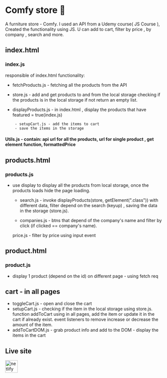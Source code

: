 # Comfy store 🏪
A furniture store - Comfy. I used an API from a Udemy course( JS Course ), Created the functionality using JS. U can add to cart, filter by price , by company , search and more.

## index.html
### index.js
responsible of index.html functionality:


 - fetchProducts.js - fetching all the products from the API

 - store.js - add and get products to and from the local storage
    checking if the products is in the local storage if not return an empty list.

 - displayProducts.js - in index.html , display the products that have featured = true(index.js)</br>
 
        - setupCart.js - add the items to cart
        - save the items in the storage
        
####   Utils.js - contain: api url for all the products, url for single product , get element function, formattedPrice

## products.html
### products.js
- use display to display all the products from local storage, once the products loads hide the page loading.

    - search.js - invoke displayProducts(store, getElement(".class")) with different data, filter depend on the search (keyup) , saving the data in the storage (store.js).

    - companies.js - btns that depend of the company's name and filter by click (if clicked == company's name).

    price.js - filter by price using input event

## product.html
### product.js
- display 1 product (depend on the id) on different page - using fetch req

## cart - in all pages
- toggleCart.js - open and close the cart
- setupCart.js - checking if the item in the local storage using store.js. function addToCart using in all pages, add the item or update it in the cart if already exist.
event listeners to remove increase or decrease the amount of the item.
- addToCartDOM.js - grab product info and add to the DOM - display the items in the cart

## Live site
 <a href="https://store-shira.netlify.app"><img src='https://cdn.jsdelivr.net/npm/simple-icons@3.0.1/icons/netlify.svg' alt='netlify' height='40'></a>

